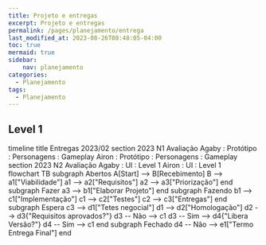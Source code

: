 ```yaml
---
title: Projeto e entregas
excerpt: Projeto e entregas
permalink: /pages/planejamento/entrega
last_modified_at: 2023-08-26T08:48:05-04:00
toc: true
mermaid: true
sidebar:
    nav: planejamento
categories:
  - Planejamento
tags:
  - Planejamento
---
```


## Level 1

<div class="mermaid">
timeline
        title Entregas 2023/02
        section 2023 N1 Avaliação
          Agaby : Protótipo
                : Personagens
                : Gameplay
          Airon : Protótipo
                : Personagens
                : Gameplay
        section 2023 N2 Avaliação
          Agaby : UI
                : Level 1
          Airon : UI
                : Level 1
</div>

<div class="mermaid">
flowchart TB
    subgraph Abertos
    A[Start] --> B[Recebimento]
    B  --> a1["Viabilidade"]  
    a1 --> a2["Requisitos"]
    a2 --> a3["Priorização"]
    end
    subgraph Fazer
    a3 --> b1["Elaborar Projeto"]
    end
    subgraph Fazendo
    b1 --> c1["Implementação"]
    c1 --> c2["Testes"]
    c2 --> c3["Entregas"]
    end
    subgraph Espera
    c3 --> d1["Tetes negocial"]
    d1 --> d2["Homologação"]
    d2 --> d3{"Requisitos aprovados?"}
    d3 -- Não --> c1
    d3 -- Sim --> d4{"Libera Versão?"}
    d4 -- Sim --> c1
    end
    subgraph Fechado
    d4 -- Não --> e1["Termo Entrega Final"]
    end
</div>
